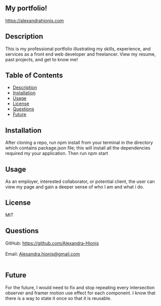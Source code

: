 ## My portfolio!

https://alexandrahionis.com

## Description

This is my professional portfolio illustrating my skills, experience, and services as a front end web developer and freelancer. View my resume, past projects, and get to know me!

## Table of Contents

- [Description](#description)
- [Installation](#installation)
- [Usage](#usage)
- [License](#license)
- [Questions](#questions)
- [Future](#future)

## Installation

After cloning a repo, run npm install from your terminal in the directory which contains package.json file; this will install all the dependencies required my your application. Then run npm start

## Usage

As an employer, interested collaborator, or potential client, the user can view my page and gain a deeper sense of who I am and what i do.

## License

MIT

## Questions

GitHub: https://github.com/Alexandra-Hionis<br /><br />
Email: Alexandra.hionis@gmail.com<br /><br />

## Future

For the future, I would need to fix and stop repeating every intersection observer and framer motion use effect for each component. I know that there is a way to state it once so that it is reusable.
